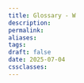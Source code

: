 ```yaml
---
title: Glossary - W
description: 
permalink: 
aliases: 
tags: 
draft: false
date: 2025-07-04
cssclasses:
---
```



